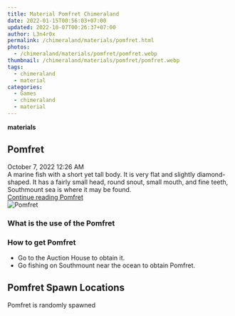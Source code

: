 ```yaml
---
title: Material Pomfret Chimeraland
date: 2022-01-15T00:56:03+07:00
updated: 2022-10-07T00:26:37+07:00
author: L3n4r0x
permalink: /chimeraland/materials/pomfret.html
photos:
  - /chimeraland/materials/pomfret/pomfret.webp
thumbnail: /chimeraland/materials/pomfret/pomfret.webp
tags:
  - chimeraland
  - material
categories:
  - Games
  - chimeraland
  - material
---
```


<link
  rel="stylesheet"
  href="https://rawcdn.githack.com/dimaslanjaka/Web-Manajemen/870a349/css/bootstrap-5-3-0-alpha3-wrapper.css"
/>
<section id="bootstrap-wrapper">
  <div data-bs-theme="dark">
    <div
      class="row g-0 border rounded overflow-hidden flex-md-row mb-4 shadow-sm position-relative bg-dark text-light"
    >
      <div class="col p-4 d-flex flex-column position-static">
        <strong class="d-inline-block mb-2 text-success">materials</strong>
        <h2 class="mb-0">Pomfret</h2>
        <div class="mb-1 text-muted">October 7, 2022 12:26 AM</div>
        <div class="mb-2 border p-1">
          A marine fish with a short yet tall body. It is very flat and slightly
          diamond-shaped. It has a fairly small head, round snout, small mouth,
          and fine teeth, Southmount sea is where it may be found.
        </div>
        <a
          href="/chimeraland/materials/pomfret.html"
          class="stretched-link d-none text-primary"
          >Continue reading Pomfret</a
        >
      </div>
      <div class="col-auto d-none d-md-block d-lg-block">
        <img
          src="https://www.webmanajemen.com/chimeraland/materials/pomfret/pomfret.webp"
          alt="Pomfret"
        />
      </div>
    </div>
    <div class="row">
      <div class="col-lg-6 col-12 mb-2">
        <div class="card">
          <div class="card-body">
            <h3 class="card-title">What is the use of the Pomfret</h3>
            <div class="card-text"><ul></ul></div>
          </div>
        </div>
      </div>
      <div class="col-lg-6 col-12 mb-2">
        <div class="card">
          <div class="card-body">
            <h3 class="card-title">How to get Pomfret</h3>
            <div class="card-text">
              <ul>
                <li>Go to the Auction House to obtain it.</li>
                <li>
                  Go fishing on Southmount near the ocean to obtain Pomfret.
                </li>
              </ul>
            </div>
          </div>
        </div>
      </div>
      <div class="col-12 mb-2">
        <h2>Pomfret Spawn Locations</h2>
        <p>Pomfret is randomly spawned</p>
      </div>
    </div>
  </div>
</section>